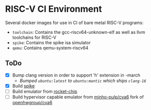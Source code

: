 # RISC-V CI Environment

Several docker images for use in CI of bare metal RISC-V programs:

- `toolchain`: Contains the gcc-riscv64-unknown-elf as well as llvm toolchains for RISC-V
- `spike`: Contains the spike isa simulator
- `qemu`: Contains qemu-system-riscv64

## ToDo

- [x] Bump clang version in order to support 'h' extension in -march
    - _Bumped `ubuntu:latest` to `ubuntu:mantic` which ships `clang-16`_
- [x] Build [spike](https://github.com/riscv-software-src/riscv-isa-sim)
- [ ] Build emulator from [rocket-chip](https://github.com/chipsalliance/rocket-chip)
- [ ] Build hypervisor capable emulator from [minho-pulp/cva6](https://github.com/minho-pulp/cva6) fork of [openhwgroup/cva6](https://github.com/openhwgroup/cva6)
